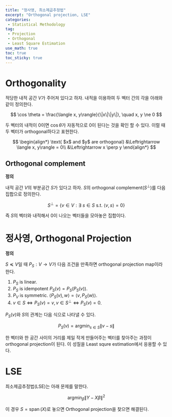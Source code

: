```yaml
---
title: "정사영, 최소제곱추정법"
excerpt: "Orthogonal projection, LSE"
categories:
 - Statistical Methodology
tag:
 - Projection
 - Orthogonal
 - Least Square Estimation
use_math: true
toc: true
toc_sticky: true
---
```



# Orthogonality

적당한 내적 공간 $V$가 주어져 있다고 하자. 내적을 이용하여 두 벡터 간의 각을 아래와 같이 정의한다.

$$
\cos \theta = \frac{\langle x, y\rangle}{\|x\|\|y\|}, \quad x, y \ne 0
$$

두 벡터의 내적이 0이면 $\cos \theta$가 자동적으로 0이 된다는 것을 확인 할 수 있다. 이럴 때 두 벡터가 orthogonal하다고 표현한다.

$$
\begin{align*}
\text{ $x$ and $y$ are orthogonal} &\Leftrightarrow \langle x, y\rangle = 0\\
&\Leftrightarrow x \perp y
\end{align*}
$$

## Orthogonal complement

**정의**

내적 공간 $V$의 부분공간 $S$가 있다고 하자. $S$의 orthogonal complement$(S^\perp)$를 다음 집합으로 정의한다.

$$
S^\perp = \{v \in V : \exists  \ s \in S\text{ s.t. } \langle v, s\rangle = 0\}
$$

즉 $S$의 벡터와 내적해서 0이 나오는 벡터들을 모아놓은 집합이다.


# 정사영, Orthogonal Projection

**정의**

$S \preceq V$일 때 $P_S: V \to V$가 다음 조건을 만족하면 orthogonal projection map이라 한다.

1. $P_S$ is linear.
2. $P_S$ is idempotent $P_S(v) = P_S(P_S(v))$.
3. $P_V$ is symmetric. $\langle P_S(v), w\rangle = \langle v, P_S(w)\rangle$.
4. $v \in S \Leftrightarrow P_S(v) = v, v \in S^\perp \Leftrightarrow P_S(v) = 0$.


$P_S(v)$와 $S$의 관계는 다음 식으로 나타낼 수 있다.

$$
P_S(v) = \operatorname{argmin}_{s \in S} \|v - s\|
$$

한 벡터와 한 공간 사이의 거리를 제일 작게 만들어주는 벡터를 찾아주는 과정이 orthogonal projection이 된다. 이 성질을 Least squre estimation에서 응용할 수 있다.

# LSE

최소제곱추정법(LSE)는 아래 문제를 말한다.

$$
\operatorname{argmin}_\beta \|Y - X\beta\|^2
$$

이 경우 $S = \operatorname{span}(X)$로 놓으면 Orthogonal projection을 찾으면 해결된다.
